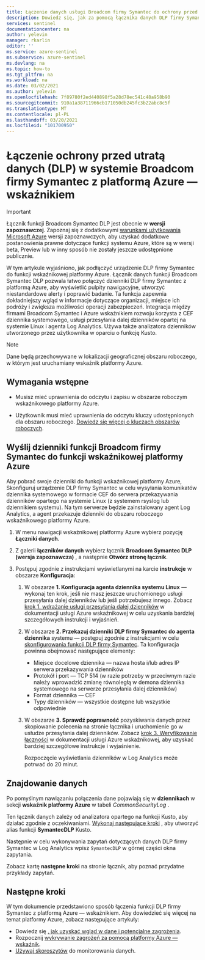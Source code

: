 ```yaml
---
title: Łączenie danych usługi Broadcom firmy Symantec do ochrony przed utratą danych (DLP) na platformie Azure Microsoft Docs
description: Dowiedz się, jak za pomocą łącznika danych DLP firmy Symantec rozciągnąć dzienniki DLP firmy Symantec do usługi Azure wskaźnikowej. Wyświetlaj dane DLP firmy Symantec w skoroszytach, twórz Alerty i ulepszaj badanie.
services: sentinel
documentationcenter: na
author: yelevin
manager: rkarlin
editor: ''
ms.service: azure-sentinel
ms.subservice: azure-sentinel
ms.devlang: na
ms.topic: how-to
ms.tgt_pltfrm: na
ms.workload: na
ms.date: 03/02/2021
ms.author: yelevin
ms.openlocfilehash: 7f89780f2ed440898f5a28d78ec541c48a958b90
ms.sourcegitcommit: 910a1a38711966cb171050db245fc3b22abc8c5f
ms.translationtype: MT
ms.contentlocale: pl-PL
ms.lasthandoff: 03/20/2021
ms.locfileid: "101700950"
---
```

# <a name="connect-your-broadcom-symantec-data-loss-prevention-dlp-to-azure-sentinel"></a>Łączenie ochrony przed utratą danych (DLP) w systemie Broadcom firmy Symantec z platformą Azure — wskaźnikiem

> [!IMPORTANT]
> Łącznik funkcji Broadcom Symantec DLP jest obecnie w **wersji zapoznawczej**. Zapoznaj się z dodatkowymi [warunkami użytkowania Microsoft Azure](https://azure.microsoft.com/support/legal/preview-supplemental-terms/) wersji zapoznawczych, aby uzyskać dodatkowe postanowienia prawne dotyczące funkcji systemu Azure, które są w wersji beta, Preview lub w inny sposób nie zostały jeszcze udostępnione publicznie.

W tym artykule wyjaśniono, jak podłączyć urządzenie DLP firmy Symantec do funkcji wskaźnikowej platformy Azure. Łącznik danych funkcji Broadcom Symantec DLP pozwala łatwo połączyć dzienniki DLP firmy Symantec z platformą Azure, aby wyświetlić pulpity nawigacyjne, utworzyć niestandardowe alerty i poprawić badanie. Ta funkcja zapewnia dokładniejszy wgląd w informacje dotyczące organizacji, miejsce ich podróży i zwiększa możliwości operacji zabezpieczeń. Integracja między firmami Broadcom Symantec i Azure wskaźnikiem rozwoju korzysta z CEF dziennika systemowego, usługi przesyłania dalej dzienników opartej na systemie Linux i agenta Log Analytics. Używa także analizatora dzienników utworzonego przez użytkownika w oparciu o funkcję Kusto.

> [!NOTE]
> Dane będą przechowywane w lokalizacji geograficznej obszaru roboczego, w którym jest uruchamiany wskaźnik platformy Azure.

## <a name="prerequisites"></a>Wymagania wstępne

- Musisz mieć uprawnienia do odczytu i zapisu w obszarze roboczym wskaźnikowego platformy Azure.

- Użytkownik musi mieć uprawnienia do odczytu kluczy udostępnionych dla obszaru roboczego. [Dowiedz się więcej o kluczach obszarów roboczych](../azure-monitor/platform/log-analytics-agent.md#workspace-id-and-key).

## <a name="send-broadcom-symantec-dlp-logs-to-azure-sentinel"></a>Wyślij dzienniki funkcji Broadcom firmy Symantec do funkcji wskaźnikowej platformy Azure

Aby pobrać swoje dzienniki do funkcji wskaźnikowej platformy Azure, Skonfiguruj urządzenie DLP firmy Symantec w celu wysyłania komunikatów dziennika systemowego w formacie CEF do serwera przekazywania dzienników opartego na systemie Linux (z systemem rsyslog lub dziennikiem systemu). Na tym serwerze będzie zainstalowany agent Log Analytics, a agent przekazuje dzienniki do obszaru roboczego wskaźnikowego platformy Azure.

1. W menu nawigacji wskaźnikowej platformy Azure wybierz pozycję **Łączniki danych**.

1. Z galerii **łączników danych** wybierz łącznik **Broadcom Symantec DLP (wersja zapoznawcza)** , a następnie **Otwórz stronę łącznik**.

1. Postępuj zgodnie z instrukcjami wyświetlanymi na karcie **instrukcje** w obszarze **Konfiguracja**:

    1. W obszarze **1. Konfiguracja agenta dziennika systemu Linux** — wykonaj ten krok, jeśli nie masz jeszcze uruchomionego usługi przesyłania dalej dzienników lub jeśli potrzebujesz innego. Zobacz [krok 1. wdrażanie usługi przesyłania dalej dzienników](connect-cef-agent.md) w dokumentacji usługi Azure wskaźnikowej w celu uzyskania bardziej szczegółowych instrukcji i wyjaśnień.

    1. W obszarze **2. Przekazuj dzienniki DLP firmy Symantec do agenta dziennika** systemu — postępuj zgodnie z instrukcjami w celu [skonfigurowania funkcji DLP firmy Symantec](https://help.symantec.com/cs/DLP15.7/DLP/v27591174_v133697641/Configuring-the-Log-to-a-Syslog-Server-action?locale=EN_US). Ta konfiguracja powinna obejmować następujące elementy:
        - Miejsce docelowe dziennika — nazwa hosta i/lub adres IP serwera przekazywania dzienników
        - Protokół i port — TCP 514 (w razie potrzeby w przeciwnym razie należy wprowadzić zmianę równoległą w demona dziennika systemowego na serwerze przesyłania dalej dzienników)
        - Format dziennika — CEF
        - Typy dzienników — wszystkie dostępne lub wszystkie odpowiednie

    1. W obszarze **3. Sprawdź poprawność** pozyskiwania danych przez skopiowanie polecenia na stronie łącznika i uruchomienie go w usłudze przesyłania dalej dzienników. Zobacz [krok 3. Weryfikowanie łączności](connect-cef-verify.md) w dokumentacji usługi Azure wskaźnikowej, aby uzyskać bardziej szczegółowe instrukcje i wyjaśnienie.

        Rozpoczęcie wyświetlania dzienników w Log Analytics może potrwać do 20 minut.

## <a name="find-your-data"></a>Znajdowanie danych

Po pomyślnym nawiązaniu połączenia dane pojawiają się w **dziennikach** w sekcji **wskaźnik platformy Azure** w tabeli *CommonSecurityLog* .

Ten łącznik danych zależy od analizatora opartego na funkcji Kusto, aby działać zgodnie z oczekiwaniami. [Wykonaj następujące kroki](https://aka.ms/sentinel-symantecdlp-parser) , aby utworzyć alias funkcji **SymantecDLP** Kusto.

Następnie w celu wykonywania zapytań dotyczących danych DLP firmy Symantec w Log Analytics wpisz `SymantecDLP` w górnej części okna zapytania.

Zobacz kartę **następne kroki** na stronie łącznik, aby poznać przydatne przykłady zapytań.

## <a name="next-steps"></a>Następne kroki

W tym dokumencie przedstawiono sposób łączenia funkcji DLP firmy Symantec z platformą Azure — wskaźnikiem. Aby dowiedzieć się więcej na temat platformy Azure, zobacz następujące artykuły:

- Dowiedz się [, jak uzyskać wgląd w dane i potencjalne zagrożenia](quickstart-get-visibility.md).
- Rozpocznij [wykrywanie zagrożeń za pomocą platformy Azure — wskaźnik](tutorial-detect-threats-built-in.md).
- [Używaj skoroszytów](tutorial-monitor-your-data.md) do monitorowania danych.
